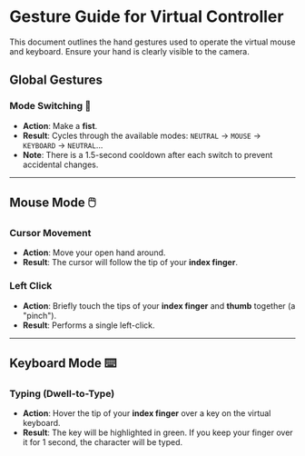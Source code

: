 # Gesture Guide for Virtual Controller

This document outlines the hand gestures used to operate the virtual mouse and keyboard. Ensure your hand is clearly visible to the camera.

## Global Gestures

### Mode Switching 🔄
* **Action**: Make a **fist**.
* **Result**: Cycles through the available modes: `NEUTRAL` -> `MOUSE` -> `KEYBOARD` -> `NEUTRAL`...
* **Note**: There is a 1.5-second cooldown after each switch to prevent accidental changes.

---

## Mouse Mode 🖱️

### Cursor Movement
* **Action**: Move your open hand around.
* **Result**: The cursor will follow the tip of your **index finger**.

### Left Click
* **Action**: Briefly touch the tips of your **index finger** and **thumb** together (a "pinch").
* **Result**: Performs a single left-click.

---

## Keyboard Mode ⌨️

### Typing (Dwell-to-Type)
* **Action**: Hover the tip of your **index finger** over a key on the virtual keyboard.
* **Result**: The key will be highlighted in green. If you keep your finger over it for 1 second, the character will be typed.

